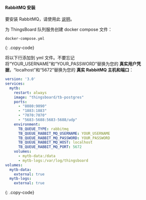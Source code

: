 #### RabbitMQ 安装

要安装 RabbitMQ，请使用此 [说明](https://www.rabbitmq.com/install-windows.html)。

为 ThingsBoard 队列服务创建 docker compose 文件：

```text
docker-compose.yml
```
{: .copy-code}

将以下行添加到 yml 文件。不要忘记将“YOUR_USERNAME”和“YOUR_PASSWORD”替换为您的 **真实用户凭据**，“localhost”和“5672”替换为您的 **真实 RabbitMQ 主机和端口**：

```yml
version: '3.0'
services:
  mytb:
    restart: always
    image: "thingsboard/tb-postgres"
    ports:
      - "8080:9090"
      - "1883:1883"
      - "7070:7070"
      - "5683-5688:5683-5688/udp"
    environment:
      TB_QUEUE_TYPE: rabbitmq
      TB_QUEUE_RABBIT_MQ_USERNAME: YOUR_USERNAME
      TB_QUEUE_RABBIT_MQ_PASSWORD: YOUR_PASSWORD
      TB_QUEUE_RABBIT_MQ_HOST: localhost
      TB_QUEUE_RABBIT_MQ_PORT: 5672
    volumes:
      - mytb-data:/data
      - mytb-logs:/var/log/thingsboard
volumes:
  mytb-data:
    external: true
  mytb-logs:
    external: true
```
{: .copy-code}